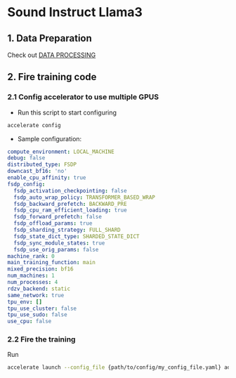 # Sound Instruct Llama3

## 1. Data Preparation

Check out [DATA PROCESSING](data/README.md)

## 2. Fire training code

### 2.1 Config accelerator to use multiple GPUS

- Run this script to start configuring

```bash
accelerate config
```

- Sample configuration:

```yaml
compute_environment: LOCAL_MACHINE
debug: false
distributed_type: FSDP
downcast_bf16: 'no'
enable_cpu_affinity: true
fsdp_config:
  fsdp_activation_checkpointing: false
  fsdp_auto_wrap_policy: TRANSFORMER_BASED_WRAP
  fsdp_backward_prefetch: BACKWARD_PRE
  fsdp_cpu_ram_efficient_loading: true
  fsdp_forward_prefetch: false
  fsdp_offload_params: true
  fsdp_sharding_strategy: FULL_SHARD
  fsdp_state_dict_type: SHARDED_STATE_DICT
  fsdp_sync_module_states: true
  fsdp_use_orig_params: false
machine_rank: 0
main_training_function: main
mixed_precision: bf16
num_machines: 1
num_processes: 4
rdzv_backend: static
same_network: true
tpu_env: []
tpu_use_cluster: false
tpu_use_sudo: false
use_cpu: false
```

### 2.2 Fire the training

Run

```bash
accelerate launch --config_file {path/to/config/my_config_file.yaml} adam_mini_train.py
```
